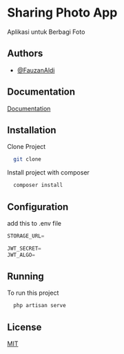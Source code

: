# Sharing Photo App

Aplikasi untuk Berbagi Foto

## Authors

-   [@FauzanAldi](https://www.github.com/FauzanAldi)

## Documentation

[Documentation](https://documenter.getpostman.com/view/24708773/2s93sgVpY7)

## Installation

Clone Project

```bash
  git clone
```

Install project with composer

```bash
  composer install
```

## Configuration

add this to .env file

```javascript
STORAGE_URL=

JWT_SECRET=
JWT_ALGO=
```

## Running

To run this project

```bash
  php artisan serve
```

## License

[MIT](https://choosealicense.com/licenses/mit/)
